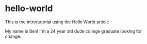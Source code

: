 # hello-world
This is the intro/tutorial using the Hello World article

My name is Ben!  I'm a 24 year old dude college graduate looking for change.
